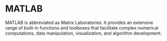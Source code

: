 # MATLAB

MATLAB is abbreviated as Matrix Laboratories. It provides an extensive range of built-in functions and toolboxes that facilitate complex numerical computations, data manipulation, visualization, and algorithm development.
